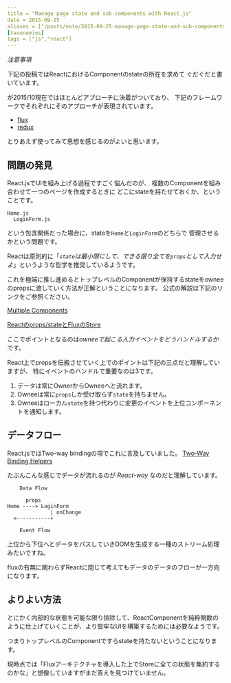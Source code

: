 ```yaml
---
title = "Manage page state and sub-components with React.js"
date = 2015-09-25
aliases = ["/posts/note/2015-09-25-manage-page-state-and-sub-components-with-react.html"]
[taxonomies]
tags = ["js","react"]
---
```


*注意事項*

下記の投稿ではReactにおけるComponentのstateの所在を求めて
ぐだぐだと書いています。

が2015/10現在ではほとんどアプローチに決着がついており、
下記のフレームワークでそれぞれにそのアプローチが表現されています。

- [flux](https://github.com/facebook/flux)
- [redux](https://github.com/rackt/redux)

とりあえず使ってみて思想を感じるのがよいと思います。

問題の発見
--------------

React.jsでUIを組み上げる過程ですごく悩んだのが、
複数のComponentを組み合わせて一つのページを作成するときに
どこにstateを持たせておくか、ということです。

```
Home.js
  LoginForm.js
```

という包含関係だった場合に、stateを`Home`と`LoginForm`のどちらで
管理させるかという問題です。

Reactは原則的に「_`state`は最小限にして、できる限り全てを`props`として入力せよ_」というような哲学を推奨しているようです。

これを極端に推し進めるとトップレベルのComponentが保持するstateをowneeのpropsに渡していく方法が正解ということになります。
公式の解説は下記のリンクをご参照ください。

[Multiple Components](https://facebook.github.io/react/docs/multiple-components.html#data-flow)

[Reactのprops/stateとFluxのStore](http://mizchi.hatenablog.com/entry/2015/08/24/233919)

ここでポイントとなるのは*owneeで起こる入力イベントをどうハンドルするか*です。

React上でpropsを伝搬させていく上でのポイントは下記の三点だと理解していますが、
特にイベントのハンドルで重要なのは3です。

1. データは常にOwnerからOwneeへと流れます。
2. Owneeは常に`props`しか受け取らず`state`を持ちません。
3. Owneeはローカル`state`を持つ代わりに変更のイベントを上位コンポーネントを通知します。

データフロー
-------------

React.jsではTwo-way bindingの項でこれに言及していました。
[Two-Way Binding Helpers](https://facebook.github.io/react/docs/two-way-binding-helpers.html)

たぶんこんな感じでデータが流れるのが _React-way_ なのだと理解しています。

```
    Data Flow

      props       
Home ----> LoginForm
              | onChange
  <-----------+

    Event Flow
```

上位から下位へとデータをパスしていきDOMを生成する一種のストリーム処理みたいですね。

fluxの有無に関わらずReactに閉じて考えてもデータのデータのフローが一方向になります。


よりよい方法
------------

とにかく内部的な状態を可能な限り排除して、ReactComponentを純粋関数のように仕上げていくことが、より堅牢なUIを構築するためには必要なようです。

つまりトップレベルのComponentですらstateを持たないということになります。

現時点では「Fluxアーキテクチャを導入した上でStoreに全ての状態を集約するのかな」と想像していますがまだ答えを見つけていません。
